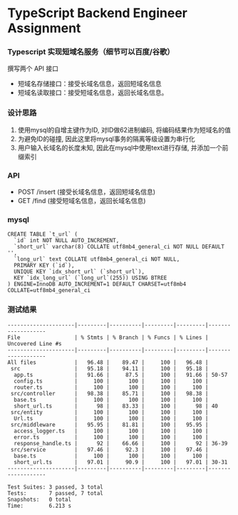 # TypeScript Backend Engineer Assignment

### Typescript 实现短域名服务（细节可以百度/谷歌）

撰写两个 API 接口

- 短域名存储接口：接受长域名信息，返回短域名信息
- 短域名读取接口：接受短域名信息，返回长域名信息。

### 设计思路
1. 使用mysql的自增主键作为ID, 对ID做62进制编码, 将编码结果作为短域名的值
2. 为避免ID的碰撞, 因此这里将mysql事务的隔离等级设置为串行化
3. 用户输入长域名的长度未知, 因此在mysql中使用text进行存储, 并添加一个前缀索引


### API
- POST /insert (接受长域名信息，返回短域名信息)
- GET  /find (接受短域名信息，返回长域名信息)

### mysql
```
CREATE TABLE `t_url` (
  `id` int NOT NULL AUTO_INCREMENT,
  `short_url` varchar(8) COLLATE utf8mb4_general_ci NOT NULL DEFAULT '',
  `long_url` text COLLATE utf8mb4_general_ci NOT NULL,
  PRIMARY KEY (`id`),
  UNIQUE KEY `idx_short_url` (`short_url`),
  KEY `idx_long_url` (`long_url`(255)) USING BTREE
) ENGINE=InnoDB AUTO_INCREMENT=1 DEFAULT CHARSET=utf8mb4 COLLATE=utf8mb4_general_ci
```

### 测试结果

```
---------------------|---------|----------|---------|---------|-------------------
File                 | % Stmts | % Branch | % Funcs | % Lines | Uncovered Line #s 
---------------------|---------|----------|---------|---------|-------------------
All files            |   96.48 |    89.47 |     100 |   96.48 |                   
 src                 |   95.18 |    94.11 |     100 |   95.18 |                   
  app.ts             |   91.66 |     87.5 |     100 |   91.66 | 50-57             
  config.ts          |     100 |      100 |     100 |     100 |                   
  router.ts          |     100 |      100 |     100 |     100 |                   
 src/controller      |   98.38 |    85.71 |     100 |   98.38 |                   
  base.ts            |     100 |      100 |     100 |     100 |                   
  short_url.ts       |      98 |    83.33 |     100 |      98 | 40                
 src/entity          |     100 |      100 |     100 |     100 |                   
  Url.ts             |     100 |      100 |     100 |     100 |                   
 src/middleware      |   95.95 |    81.81 |     100 |   95.95 |                   
  access_logger.ts   |     100 |      100 |     100 |     100 |                   
  error.ts           |     100 |      100 |     100 |     100 |                   
  response_handle.ts |      92 |    66.66 |     100 |      92 | 36-39             
 src/service         |   97.46 |     92.3 |     100 |   97.46 |                   
  base.ts            |     100 |      100 |     100 |     100 |                   
  short_url.ts       |   97.01 |     90.9 |     100 |   97.01 | 30-31             
---------------------|---------|----------|---------|---------|-------------------

Test Suites: 3 passed, 3 total
Tests:       7 passed, 7 total
Snapshots:   0 total
Time:        6.213 s
```